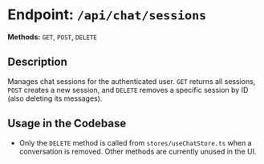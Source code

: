 # Endpoint: `/api/chat/sessions`

**Methods:** `GET`, `POST`, `DELETE`

## Description
Manages chat sessions for the authenticated user. `GET` returns all sessions, `POST` creates a new session, and `DELETE` removes a specific session by ID (also deleting its messages).

## Usage in the Codebase
- Only the `DELETE` method is called from `stores/useChatStore.ts` when a conversation is removed. Other methods are currently unused in the UI.


